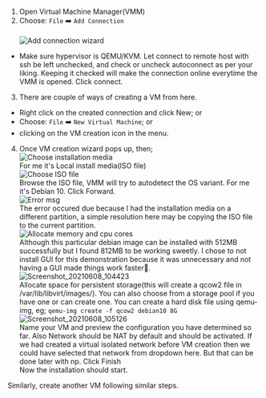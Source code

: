 1. Open Virtual Machine Manager(VMM)
2. Choose: `File` ➡️ `Add Connection`<br>
<br>![Add connection wizard](https://user-images.githubusercontent.com/75603064/121123835-81244780-c841-11eb-9c65-e538545ab37c.png)
  - Make sure hypervisor is QEMU/KVM. Let connect to remote host with ssh be left unchecked, and check or uncheck autoconnect as per your liking. Keeping it checked will make the connection online everytime the VMM is opened. Click connect.
3. There are couple of ways of creating a VM from here.
  - Right click on the created connection and click New; or
  - Choose: `File` ➡️ `New Virtual Machine`; or
  - clicking on the VM creation icon in the menu.
4. Once VM creation wizard pops up, then;
<br>![Choose installation media](https://user-images.githubusercontent.com/75603064/121124817-2ab80880-c843-11eb-93c3-9c8fe6e92df4.png)
<br>For me it's Local install media(ISO file)
<br>![Choose ISO file](https://user-images.githubusercontent.com/75603064/121125015-77034880-c843-11eb-9672-11716829ddc9.png)
<br>Browse the ISO file, VMM will try to autodetect the OS variant. For me it's Debian 10. Click Forward.
<br>![Error msg](https://user-images.githubusercontent.com/75603064/121125601-728b5f80-c844-11eb-8319-cc2bb37732d4.png)
<br>The error occured due because I had the installation media on a different partition, a simple resolution here may be copying the ISO file to the current partition. 
<br>![Allocate memory and cpu cores](https://user-images.githubusercontent.com/75603064/121126338-9f8c4200-c845-11eb-873a-fda33d2a2ad2.png)
<br>Although this particular debian image can be installed with 512MB successfully but I found 812MB to be working sweetly. I chose to not install GUI for this demonstration because it was unnecessary and not having a GUI made things work faster🙂.
<br>![Screenshot_20210608_104423](https://user-images.githubusercontent.com/75603064/121126885-889a1f80-c846-11eb-990d-7c6a453cc28d.png)
<br>Allocate space for persistent storage(this will create a qcow2 file in /var/lib/libvirt/images/). You can also choose from a storage pool if you have one or can create one. You can create a hard disk file using qemu-img, eg; `qemu-img create -f qcow2 debian10 8G`
<br>![Screenshot_20210608_105126](https://user-images.githubusercontent.com/75603064/121127532-897f8100-c847-11eb-8e6e-95905070c33e.png)
<br>Name your VM and preview the configuration you have determined so far. Also Network should be NAT by default and should be activated. If we had created a virtual isolated network before VM creation then we could have selected that network from dropdown here. But that can be done later with np. Click Finish
<br>Now the installation should start.
<p>Similarly, create another VM following similar steps.
